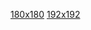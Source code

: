 [180x180](https://cdn.jsdelivr.net/gh/fei-tsui/feitsui.com/icon/180x180.png)
[192x192](https://cdn.jsdelivr.net/gh/fei-tsui/feitsui.com/icon/192x192.png)
